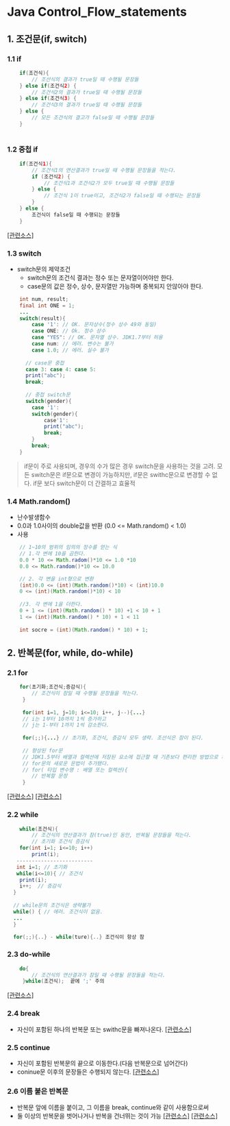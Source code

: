 # Java Control_Flow_statements
## 1. 조건문(if, switch)
### 1.1 if
```java
	if(조건식){
    	// 조선식의 결과가 true일 때 수행될 문장들
    } else if(조건식2) {
    	// 조건식2의 결과가 true일 때 수행될 문장들
    } else if(조건식3) {
    	// 조건식3의 결과가 true일 때 수행될 문장들
    } else {
		// 모든 조건식의 결고가 false일 때 수행될 문장들
    }
    
```
### 1.2 중첩 if
```java
	if(조건식1){
    	// 조건식1의 연산결과가 true일 때 수행될 문장들을 적는다.
        if (조건식2) {
        	// 조건식1과 조건식2가 모두 true일 때 수행될 문장들
        } else {
        	// 조건식 1이 true이고, 조건식2가 false일 때 수행되는 문장들
        }
    } else {
    	조건식이 false일 때 수행되는 문장들
    }
```
[[관련소스]](https://github.com/HaeSeongPark/TIL/blob/master/Java%EC%9D%98%EC%A0%95%EC%84%9D3%EB%8F%85/JavaStduy3Source/src/ch4_Control_Flow_Statements/FlowEx5.java)

### 1.3 switch
* switch문의 제약조건
    - switch문의 조건식 결과는 정수 또는 문자열이어야만 한다.
    - case문의 값은 정수, 상수, 문자열만 가능하며 중복되지 안않아야 한다.
```java
	int num, result;
    final int ONE = 1;
    ...
    switch(result){
    	case '1': // OK. 문자상수(정수 상수 49와 동일)
        case ONE: // Ok. 정수 상수
        case "YES": // OK. 문자열 상수. JDK1.7부터 허용
        case num: // 에러. 변수는 불가
        case 1.0; // 에러. 실수 불가
        
      // case문 중첩
      case 3: case 4: case 5:
      print("abc");
      break;
      
      // 중첩 switch문
      switch(gender){
      	case '1':
        switch(gender){
        	case'1':
            print("abc");
            break;
        }
        break;
    }
```
> if문이 주로 사용되며, 경우의 수가 많은 경우 switch문을 사용하는 것을 고려. 모든 switch문은 if문으로 변경이 가능하지만, if문은 swithc문으로 변경할 수 없다. if문 보다 switch문이 더 간결하고 효율적

### 1.4 Math.random()
* 난수발생함수
* 0.0과 1.0사이의 double값을 반환 (0.0 <= Math.random() < 1.0)
* 사용
```java
	// 1~10의 범위의 임의의 정수를 얻는 식
    // 1.각 변에 10을 곱한다.
    0.0 * 10 <= Math.radom()*10 <= 1.0 *10
    0.0 <= Math.random()*10 <= 10.0

    // 2. 각 변을 int형으로 변환
    (int)0.0 <= (int)(Math.random()*10) < (int)10.0
    0 <= (int)(Math.random()*10) < 10
    
    //3. 각 변에 1을 더한다.
    0 + 1 <= (int)(Math.random() * 10) +1 < 10 + 1
    1 <= (int)(Math.random() * 10) + 1 < 11
    
    int socre = (int)(Math.random() * 10) + 1;
```

## 2. 반복문(for, while, do-while)
### 2.1 for
```java
	for(초기화;조건식;증감식){
    	// 조건식이 참일 때 수행될 문장들을 적는다.
     }
     
     for(int i=1, j=10; i<=10; i++, j--){...}
     // i는 1부터 10까지 1씩 증가하고
     // j는 1-부터 1까지 1씩 감소한다.
     
     for(;;){...} // 초기화, 조건식, 증감식 모두 생략. 조선식은 참이 된다.
     
     // 향상된 for문
     // JDK1.5부터 배열과 컬렉션에 저장된 요소에 접근할 때 기존보다 편리한 방법으로 처리할 수 있도록 
     // for문의 새로운 문법이 추가됐다.
     // for( 타입 변수명 : 배열 또는 컬렉션){
     	// 반복할 문장
     }	
```
[[관련소스]](https://github.com/HaeSeongPark/TIL/blob/master/Java%EC%9D%98%EC%A0%95%EC%84%9D3%EB%8F%85/JavaStduy3Source/src/ch4_Control_Flow_Statements/FlowEx14.java)
[[관련소스]](https://github.com/HaeSeongPark/TIL/blob/master/Java%EC%9D%98%EC%A0%95%EC%84%9D3%EB%8F%85/JavaStduy3Source/src/ch4_Control_Flow_Statements/FlowEx15.java)

### 2.2 while
```java
	while(조건식){
    	// 조건식의 연산결과가 참(true)인 동안, 반복될 문장들을 적는다.
        // 초기화 조건식 증감식
    for(int i=1; i<=10; i++)
    	print(i);
   -------------------------
   int i=1; // 초기화
   while(i<=10){ // 조건식
   	print(i);
    i++;  // 증감식
  }
  
  // while문의 조건식은 생략불가
  while() { // 에러. 조건식이 없음.
  ...
  }

  for(;;){..} - while(ture){..} 조건식이 항상 참
```

### 2.3 do-while
```java
	do{
    	// 조건식의 연산결과가 참일 때 수행될 문장들을 적는다.
     }while(조건식);  끝에 ';' 주의
```
[[관련소스]](https://github.com/HaeSeongPark/TIL/blob/master/Java%EC%9D%98%EC%A0%95%EC%84%9D3%EB%8F%85/JavaStduy3Source/src/ch4_Control_Flow_Statements/FlowEx27.java)

### 2.4 break
* 자신이 포함된 하나의 반복문 또는 swithc문을 빠져나온다.
[[관련소스]](https://github.com/HaeSeongPark/TIL/blob/master/Java%EC%9D%98%EC%A0%95%EC%84%9D3%EB%8F%85/JavaStduy3Source/src/ch4_Control_Flow_Statements/FlowEx30.java)

### 2.5 continue
* 자신이 포함된 반복문의 끝으로 이동한다.(다음 반복문으로 넘어간다)
* coninue문 이후의 문장들은 수행되지 않는다.
[[관련소스]](https://github.com/HaeSeongPark/TIL/blob/master/Java%EC%9D%98%EC%A0%95%EC%84%9D3%EB%8F%85/JavaStduy3Source/src/ch4_Control_Flow_Statements/FlowEx31.java)

### 2.6 이름 붙은 반복문
* 반복문 앞에 이름을 붙이고, 그 이름을 break, continue와 같이 사용함으로써
* 둘 이상의 반복문을 벗어나거나 반복을 건너뛰는 것이 가능
[[관련소스]](https://github.com/HaeSeongPark/TIL/blob/master/Java%EC%9D%98%EC%A0%95%EC%84%9D3%EB%8F%85/JavaStduy3Source/src/ch4_Control_Flow_Statements/FlowEx33.java)
[[관련소스]](https://github.com/HaeSeongPark/TIL/blob/master/Java%EC%9D%98%EC%A0%95%EC%84%9D3%EB%8F%85/JavaStduy3Source/src/ch4_Control_Flow_Statements/FlowEx34.java)
